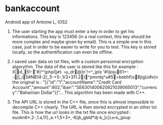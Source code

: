 # bankaccount
Android app of Antoine L, IOS2

1. The user starting the app must enter a key in order to get his informations. This key is 123456 (in a real context, this key should be more complex and maybe given 
by email). This is a simple one in this case, just in order to be easier to write for you to test. This key is stored locally, so the authentification can even be offline.

2. I saved user data on txt files, with a custom personnal encryption algorythm. The data of the user is stored like this for example :
X|d_5!-'#]^^jphpI]j`#5 >p`_dr@]n`!=^_jpls '#\ljoju61+--j]_i5#NB14-2/,,5-+5-,1/3+311.2)^pmmbj^u#5=bebhf\oBjig[o#x)v
the original is :
"[{"id":"1","accountName":"Credit Card Account","amount":602,"iban":"SE6301400620821039065013","currency":"Bahamian Dollar"}]"...
This algorithm has been made with C++.

3. The API URL is stored in the C++ file, since this is almost impossible to decompile C++ clearly. The URL is then stored encrypted in an other txt file. This is how the url looks
in the txt file once encrypted :
euokn6*.2-,1.a,11].,a.+1,5+3+,-6)jk_gbld*dj-k_]c]`ie+b`_jpiup

